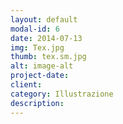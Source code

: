 ```yaml
---
layout: default
modal-id: 6
date: 2014-07-13
img: Tex.jpg
thumb: tex.sm.jpg
alt: image-alt
project-date: 
client: 
category: Illustrazione
description: 
---
```

